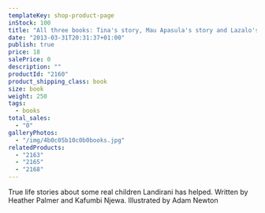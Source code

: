 ```yaml
---
templateKey: shop-product-page
inStock: 100
title: "All three books: Tina's story, Mau Apasula's story and Lazalo's story."
date: "2013-03-31T20:31:37+01:00"
publish: true
price: 18
salePrice: 0
description: ""
productId: "2160"
product_shipping_class: book
size: book
weight: 250
tags:
  - books
total_sales:
  - "0"
galleryPhotos:
  - "/img/4b0c05b10c0b0books.jpg"
relatedProducts:
  - "2163"
  - "2165"
  - "2168"
---
```


True life stories about some real children Landirani has helped. Written by Heather Palmer and Kafumbi Njewa. Illustrated by Adam Newton

